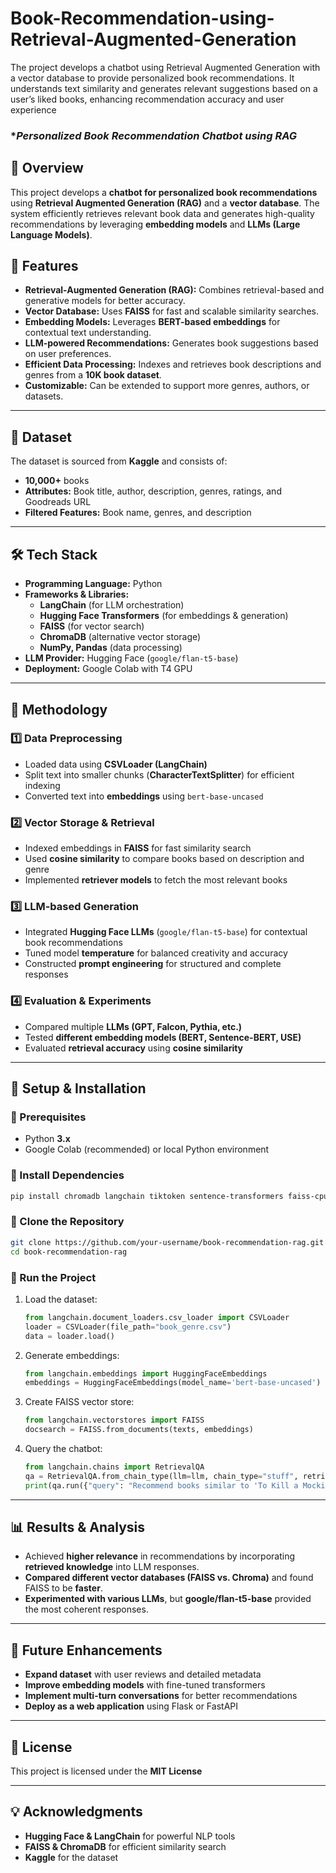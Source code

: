 # Book-Recommendation-using-Retrieval-Augmented-Generation
The project develops a chatbot using Retrieval Augmented Generation with a vector database to provide personalized book recommendations. It understands text similarity and generates relevant suggestions based on a user’s liked books, enhancing recommendation accuracy and user experience
### **Personalized Book Recommendation Chatbot using RAG*

## **📌 Overview**
This project develops a **chatbot for personalized book recommendations** using **Retrieval Augmented Generation (RAG)** and a **vector database**. The system efficiently retrieves relevant book data and generates high-quality recommendations by leveraging **embedding models** and **LLMs (Large Language Models)**.

## **🚀 Features**
- **Retrieval-Augmented Generation (RAG):** Combines retrieval-based and generative models for better accuracy.
- **Vector Database:** Uses **FAISS** for fast and scalable similarity searches.
- **Embedding Models:** Leverages **BERT-based embeddings** for contextual text understanding.
- **LLM-powered Recommendations:** Generates book suggestions based on user preferences.
- **Efficient Data Processing:** Indexes and retrieves book descriptions and genres from a **10K book dataset**.
- **Customizable:** Can be extended to support more genres, authors, or datasets.
---

## **📂 Dataset**
The dataset is sourced from **Kaggle** and consists of:
- **10,000+** books
- **Attributes:** Book title, author, description, genres, ratings, and Goodreads URL
- **Filtered Features:** Book name, genres, and description

---

## **🛠️ Tech Stack**
- **Programming Language:** Python
- **Frameworks & Libraries:**
  - **LangChain** (for LLM orchestration)
  - **Hugging Face Transformers** (for embeddings & generation)
  - **FAISS** (for vector search)
  - **ChromaDB** (alternative vector storage)
  - **NumPy, Pandas** (data processing)
- **LLM Provider:** Hugging Face (`google/flan-t5-base`)
- **Deployment:** Google Colab with T4 GPU

---

## **📖 Methodology**
### **1️⃣ Data Preprocessing**
- Loaded data using **CSVLoader (LangChain)**
- Split text into smaller chunks (**CharacterTextSplitter**) for efficient indexing
- Converted text into **embeddings** using `bert-base-uncased`

### **2️⃣ Vector Storage & Retrieval**
- Indexed embeddings in **FAISS** for fast similarity search
- Used **cosine similarity** to compare books based on description and genre
- Implemented **retriever models** to fetch the most relevant books

### **3️⃣ LLM-based Generation**
- Integrated **Hugging Face LLMs** (`google/flan-t5-base`) for contextual book recommendations
- Tuned model **temperature** for balanced creativity and accuracy
- Constructed **prompt engineering** for structured and complete responses

### **4️⃣ Evaluation & Experiments**
- Compared multiple **LLMs (GPT, Falcon, Pythia, etc.)**
- Tested **different embedding models (BERT, Sentence-BERT, USE)**
- Evaluated **retrieval accuracy** using **cosine similarity**

---

## **📌 Setup & Installation**
### **🔹 Prerequisites**
- Python **3.x**
- Google Colab (recommended) or local Python environment

### **🔹 Install Dependencies**
```bash
pip install chromadb langchain tiktoken sentence-transformers faiss-cpu
```

### **🔹 Clone the Repository**
```bash
git clone https://github.com/your-username/book-recommendation-rag.git
cd book-recommendation-rag
```

### **🔹 Run the Project**
1. Load the dataset:
   ```python
   from langchain.document_loaders.csv_loader import CSVLoader
   loader = CSVLoader(file_path="book_genre.csv")
   data = loader.load()
   ```

2. Generate embeddings:
   ```python
   from langchain.embeddings import HuggingFaceEmbeddings
   embeddings = HuggingFaceEmbeddings(model_name='bert-base-uncased')
   ```

3. Create FAISS vector store:
   ```python
   from langchain.vectorstores import FAISS
   docsearch = FAISS.from_documents(texts, embeddings)
   ```

4. Query the chatbot:
   ```python
   from langchain.chains import RetrievalQA
   qa = RetrievalQA.from_chain_type(llm=llm, chain_type="stuff", retriever=docsearch.as_retriever())
   print(qa.run({"query": "Recommend books similar to 'To Kill a Mockingbird'"}))
   ```

---

## **📊 Results & Analysis**
- Achieved **higher relevance** in recommendations by incorporating **retrieved knowledge** into LLM responses.
- **Compared different vector databases (FAISS vs. Chroma)** and found FAISS to be **faster**.
- **Experimented with various LLMs**, but **google/flan-t5-base** provided the most coherent responses.

---

## **🔧 Future Enhancements**
- **Expand dataset** with user reviews and detailed metadata
- **Improve embedding models** with fine-tuned transformers
- **Implement multi-turn conversations** for better recommendations
- **Deploy as a web application** using Flask or FastAPI

---

## **📜 License**
This project is licensed under the **MIT License**

---

## **💡 Acknowledgments**
- **Hugging Face & LangChain** for powerful NLP tools
- **FAISS & ChromaDB** for efficient similarity search
- **Kaggle** for the dataset


